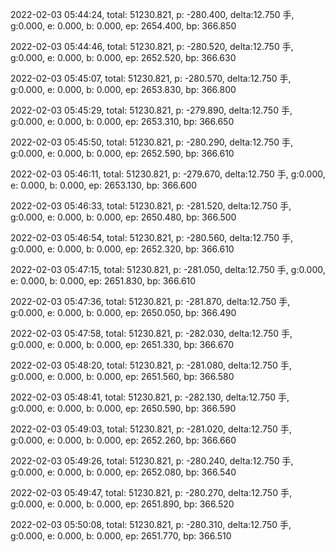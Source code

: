2022-02-03 05:44:24, total: 51230.821, p: -280.400, delta:12.750 手, g:0.000, e: 0.000, b: 0.000, ep: 2654.400, bp: 366.850

2022-02-03 05:44:46, total: 51230.821, p: -280.520, delta:12.750 手, g:0.000, e: 0.000, b: 0.000, ep: 2652.520, bp: 366.630

2022-02-03 05:45:07, total: 51230.821, p: -280.570, delta:12.750 手, g:0.000, e: 0.000, b: 0.000, ep: 2653.830, bp: 366.800

2022-02-03 05:45:29, total: 51230.821, p: -279.890, delta:12.750 手, g:0.000, e: 0.000, b: 0.000, ep: 2653.310, bp: 366.650

2022-02-03 05:45:50, total: 51230.821, p: -280.290, delta:12.750 手, g:0.000, e: 0.000, b: 0.000, ep: 2652.590, bp: 366.610

2022-02-03 05:46:11, total: 51230.821, p: -279.670, delta:12.750 手, g:0.000, e: 0.000, b: 0.000, ep: 2653.130, bp: 366.600

2022-02-03 05:46:33, total: 51230.821, p: -281.520, delta:12.750 手, g:0.000, e: 0.000, b: 0.000, ep: 2650.480, bp: 366.500

2022-02-03 05:46:54, total: 51230.821, p: -280.560, delta:12.750 手, g:0.000, e: 0.000, b: 0.000, ep: 2652.320, bp: 366.610

2022-02-03 05:47:15, total: 51230.821, p: -281.050, delta:12.750 手, g:0.000, e: 0.000, b: 0.000, ep: 2651.830, bp: 366.610

2022-02-03 05:47:36, total: 51230.821, p: -281.870, delta:12.750 手, g:0.000, e: 0.000, b: 0.000, ep: 2650.050, bp: 366.490

2022-02-03 05:47:58, total: 51230.821, p: -282.030, delta:12.750 手, g:0.000, e: 0.000, b: 0.000, ep: 2651.330, bp: 366.670

2022-02-03 05:48:20, total: 51230.821, p: -281.080, delta:12.750 手, g:0.000, e: 0.000, b: 0.000, ep: 2651.560, bp: 366.580

2022-02-03 05:48:41, total: 51230.821, p: -282.130, delta:12.750 手, g:0.000, e: 0.000, b: 0.000, ep: 2650.590, bp: 366.590

2022-02-03 05:49:03, total: 51230.821, p: -281.020, delta:12.750 手, g:0.000, e: 0.000, b: 0.000, ep: 2652.260, bp: 366.660

2022-02-03 05:49:26, total: 51230.821, p: -280.240, delta:12.750 手, g:0.000, e: 0.000, b: 0.000, ep: 2652.080, bp: 366.540

2022-02-03 05:49:47, total: 51230.821, p: -280.270, delta:12.750 手, g:0.000, e: 0.000, b: 0.000, ep: 2651.890, bp: 366.520

2022-02-03 05:50:08, total: 51230.821, p: -280.310, delta:12.750 手, g:0.000, e: 0.000, b: 0.000, ep: 2651.770, bp: 366.510